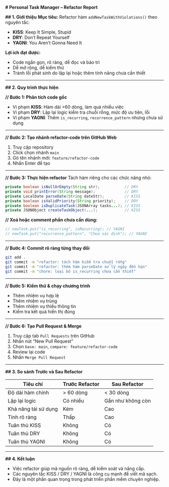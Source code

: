 
**# Personal Task Manager – Refactor Report**

**## 1. Giới thiệu**
**Mục tiêu:** Refactor hàm `addNewTaskWithViolations()` theo nguyên tắc:
- **KISS**: Keep It Simple, Stupid
- **DRY**: Don’t Repeat Yourself
- **YAGNI**: You Aren’t Gonna Need It

**Lợi ích đạt được:**
- Code ngắn gọn, rõ ràng, dễ đọc và bảo trì
- Dễ mở rộng, dễ kiểm thử
- Tránh lỗi phát sinh do lặp lại hoặc thêm tính năng chưa cần thiết

---

**## 2. Quy trình thực hiện**

**// Bước 1: Phân tích code gốc**
- Vi phạm **KISS**: Hàm dài >60 dòng, làm quá nhiều việc
- Vi phạm **DRY**: Lặp lại logic kiểm tra chuỗi rỗng, mức độ ưu tiên, lỗi
- Vi phạm **YAGNI**: Thêm `is_recurring`, `recurrence_pattern` nhưng chưa sử dụng

---

**// Bước 2: Tạo nhánh refactor-code trên GitHub Web**
1. Truy cập repository
2. Click chọn nhánh `main`
3. Gõ tên nhánh mới: `feature/refactor-code`
4. Nhấn Enter để tạo

---

**// Bước 3: Thực hiện refactor**
Tách hàm riêng cho các chức năng nhỏ:
```java
private boolean isNullOrEmpty(String str);           // DRY
private void printError(String message);             // DRY
private LocalDate parseDate(String dateStr);         // KISS
private boolean isValidPriority(String priority);    // DRY
private boolean isDuplicateTask(JSONArray tasks...); // KISS
private JSONObject createTaskObject(...);            // KISS
````

**// Xoá hoặc comment phần chưa cần dùng:**

```java
// newTask.put("is_recurring", isRecurring); // YAGNI
// newTask.put("recurrence_pattern", "Chưa xác định"); // YAGNI
```

---

**// Bước 4: Commit rõ ràng từng thay đổi**

```bash
git add .
git commit -m "refactor: tách hàm kiểm tra chuỗi rỗng"
git commit -m "refactor: thêm hàm parseDate xử lý ngày đến hạn"
git commit -m "chore: loại bỏ is_recurring chưa cần thiết"
```

---

**// Bước 5: Kiểm thử & chạy chương trình**

* Thêm nhiệm vụ hợp lệ
* Thêm nhiệm vụ trùng
* Thêm nhiệm vụ thiếu thông tin
* Kiểm tra kết quả hiển thị đúng

---

**// Bước 6: Tạo Pull Request & Merge**

1. Truy cập tab `Pull Requests` trên GitHub
2. Nhấn nút “New Pull Request”
3. Chọn `base: main`, `compare: feature/refactor-code`
4. Review lại code
5. Nhấn `Merge Pull Request`

---

**## 3. So sánh Trước và Sau Refactor**

| Tiêu chí             | Trước Refactor | Sau Refactor      |
| -------------------- | -------------- | ----------------- |
| Độ dài hàm chính     | > 60 dòng      | < 30 dòng         |
| Lặp lại logic        | Có nhiều       | Gần như không còn |
| Khả năng tái sử dụng | Kém            | Cao               |
| Tính rõ ràng         | Thấp           | Cao               |
| Tuân thủ KISS        | Không          | Có                |
| Tuân thủ DRY         | Không          | Có                |
| Tuân thủ YAGNI       | Không          | Có                |

---

**## 4. Kết luận**

* Việc refactor giúp mã nguồn rõ ràng, dễ kiểm soát và nâng cấp.
* Các nguyên tắc KISS / DRY / YAGNI là công cụ mạnh để viết mã sạch.
* Đây là một phần quan trọng trong phát triển phần mềm chuyên nghiệp.



